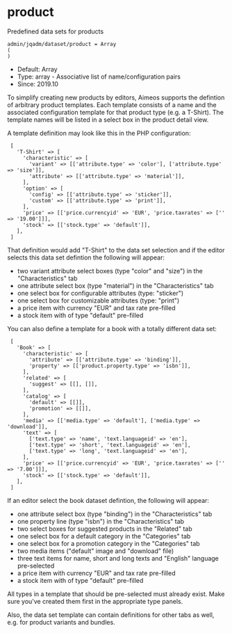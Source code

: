 
# product

Predefined data sets for products

```
admin/jqadm/dataset/product = Array
(
)
```

* Default: Array
* Type: array - Associative list of name/configuration pairs
* Since: 2019.10

To simplify creating new products by editors, Aimeos supports the defintion
of arbitrary product templates. Each template consists of a name and the
associated configuration template for that product type (e.g. a T-Shirt).
The template names will be listed in a select box in the product detail view.

A template definition may look like this in the PHP configuration:

```
 [
   'T-Shirt' => [
     'characteristic' => [
       'variant' => [['attribute.type' => 'color'], ['attribute.type' => 'size']],
       'attribute' => [['attribute.type' => 'material']],
     ],
     'option' => [
       'config' => [['attribute.type' => 'sticker']],
       'custom' => [['attribute.type' => 'print']],
     ],
     'price' => [['price.currencyid' => 'EUR', 'price.taxrates' => ['' => '19.00']]],
     'stock' => [['stock.type' => 'default']],
   ],
 ]
```

That definition would add "T-Shirt" to the data set selection and if the editor
selects this data set defintion the following will appear:

* two variant attribute select boxes (type "color" and "size") in the "Characteristics" tab
* one attribute select box (type "material") in the "Characteristics" tab
* one select box for configurable attributes (type: "sticker")
* one select box for customizable attributes (type: "print")
* a price item with currency "EUR" and tax rate pre-filled
* a stock item with of type "default" pre-filled

You can also define a template for a book with a totally different data set:

```
 [
   'Book' => [
     'characteristic' => [
       'attribute' => [['attribute.type' => 'binding']],
       'property' => [['product.property.type' => 'isbn']],
     ],
     'related' => [
       'suggest' => [[], []],
     ],
     'catalog' => [
       'default' => [[]],
       'promotion' => [[]],
     ],
     'media' => [['media.type' => 'default'], ['media.type' => 'download']],
     'text' => [
       ['text.type' => 'name', 'text.languageid' => 'en'],
       ['text.type' => 'short', 'text.languageid' => 'en'],
       ['text.type' => 'long', 'text.languageid' => 'en'],
     ],
     'price' => [['price.currencyid' => 'EUR', 'price.taxrates' => ['' => '7.00']]],
     'stock' => [['stock.type' => 'default']],
   ],
 ]
```

If an editor select the book dataset defintion, the following will appear:

* one attribute select box (type "binding") in the "Characteristics" tab
* one property line (type "isbn") in the "Characteristics" tab
* two select boxes for suggested products in the "Related" tab
* one select box for a default category in the "Categories" tab
* one select box for a promotion category in the "Categories" tab
* two media items ("default" image and "download" file)
* three text items for name, short and long texts and "English" language pre-selected
* a price item with currency "EUR" and tax rate pre-filled
* a stock item with of type "default" pre-filled

All types in a template that should be pre-selected must already exist. Make
sure you've created them first in the appropriate type panels.

Also, the data set template can contain definitions for other tabs as well,
e.g. for product variants and bundles.
